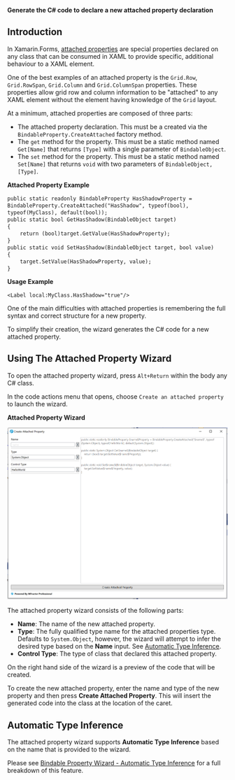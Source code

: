 **Generate the C# code to declare a new attached property declaration**

## Introduction

In Xamarin.Forms, [attached properties](https://docs.microsoft.com/en-us/xamarin/xamarin-forms/xaml/attached-properties) are special properties declared on any class that can be consumed in XAML to provide specific, additional behaviour to a XAML element.

One of the best examples of an attached property is the `Grid.Row`, `Grid.RowSpan`, `Grid.Column` and `Grid.ColumnSpan` properties. These properties allow grid row and column information to be "attached" to any XAML element without the element having knowledge of the `Grid` layout.

At a minimum, attached properties are composed of three parts:

 * The attached property declaration. This must be a created via the `BindableProperty.CreateAttached` factory method.
 * The `get` method for the property. This must be a static method named `Get[Name]` that returns `[Type]` with a single parameter of `BindableObject`.
 * The `set` method for the property. This must be a static method named `Set[Name]` that returns `void` with two parameters of `BindableObject, [Type]`.

**Attached Property Example**
```
public static readonly BindableProperty HasShadowProperty = BindableProperty.CreateAttached("HasShadow", typeof(bool), typeof(MyClass), default(bool));
public static bool GetHasShadow(BindableObject target)
{
    return (bool)target.GetValue(HasShadowProperty);
}
public static void SetHasShadow(BindableObject target, bool value)
{
    target.SetValue(HasShadowProperty, value);
}
```

**Usage Example**
```
<Label local:MyClass.HasShadow="true"/>
```

One of the main difficulties  with attached properties is remembering the full syntax and correct structure for a new property.

To simplify their creation, the wizard generates the C# code for a new attached property.

## Using The Attached Property Wizard

To open the attached property wizard, press `Alt+Return` within the body any C# class.

In the code actions menu that opens, choose `Create an attached property` to launch the wizard.

**Attached Property Wizard**

![The attached property wizard in Visual Studio Windows](/img/xamarin-forms/attached-property-wizard.png)

The attached property wizard consists of the following parts:

 * **Name**: The name of the new attached property.
 * **Type**: The fully qualified type name for the attached properties type. Defaults to `System.Object`, however, the wizard will attempt to infer the desired type based on the **Name** input. See [Automatic Type Inference](bindable-property-wizard.md#automatic-type-inference).
 * **Control Type**: The type of class that declared this attached property.

On the right hand side of the wizard is a preview of the code that will be created.

To create the new attached property, enter the name and type of the new property and then press **Create Attached Property**. This will insert the generated code into the class at the location of the caret.

## Automatic Type Inference

The attached property wizard supports **Automatic Type Inference** based on the name that is provided to the wizard.

Please see [Bindable Property Wizard - Automatic Type Inference](bindable-property-wizard.md#automatic-type-inference) for a full breakdown of this feature.
